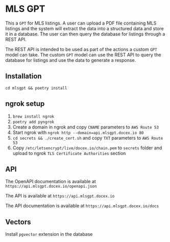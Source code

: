 # MLS GPT

This a `GPT` for MLS listings. A user can upload a PDF file containing MLS listings and
the system will extract the data into a structured data and store it in a database.
The user can then query the database for listings through a REST API.

The REST API is intended to be used as part of the actions a custom `GPT` model
can take. The custom `GPT` model can use the REST API to query the database for
listings and use the data to generate a response.

## Installation

`cd mlsgpt && poetry install`

## ngrok setup

1. `brew install ngrok`
2. `poetry add pyngrok`
3. Create a domain in ngrok and copy `CNAME` parameters to `AWS Route 53`
4. Start ngrok with `ngrok http --domain=api.mlsgpt.docex.io 80`
5. `cd secrets && ./create_cert.sh` and copy `TXT` parameters to `AWS Route 53`
6. Copy `/etc/letsencrypt/live/docex.io/chain.pem` to `secrets` folder and upload to ngrok `TLS Certificate Authorities` section

## API

The OpenAPI documentation is available at `https://api.mlsgpt.docex.io/openapi.json`

The API is available at `https://api.mlsgpt.docex.io`

The API documentation is available at `https://api.mlsgpt.docex.io/docs`

## Vectors

Install `pgvector` extension in the database
